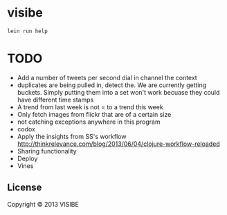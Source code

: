 # visibe

```
lein run help
```

# TODO

- Add a number of tweets per second dial in channel the context
- duplicates are being pulled in, detect the. We are currently getting buckets. Simply putting them into a set won't work becuase they could have different time stamps
- A trend from last week is not = to a trend this week
- Only fetch images from flickr that are of a certain size
- not catching exceptions anywhere in this program
- codox
- Apply the insights from SS's workflow http://thinkrelevance.com/blog/2013/06/04/clojure-workflow-reloaded
- Sharing functionality
- Deploy
- Vines

## License

Copyright © 2013 VISIBE